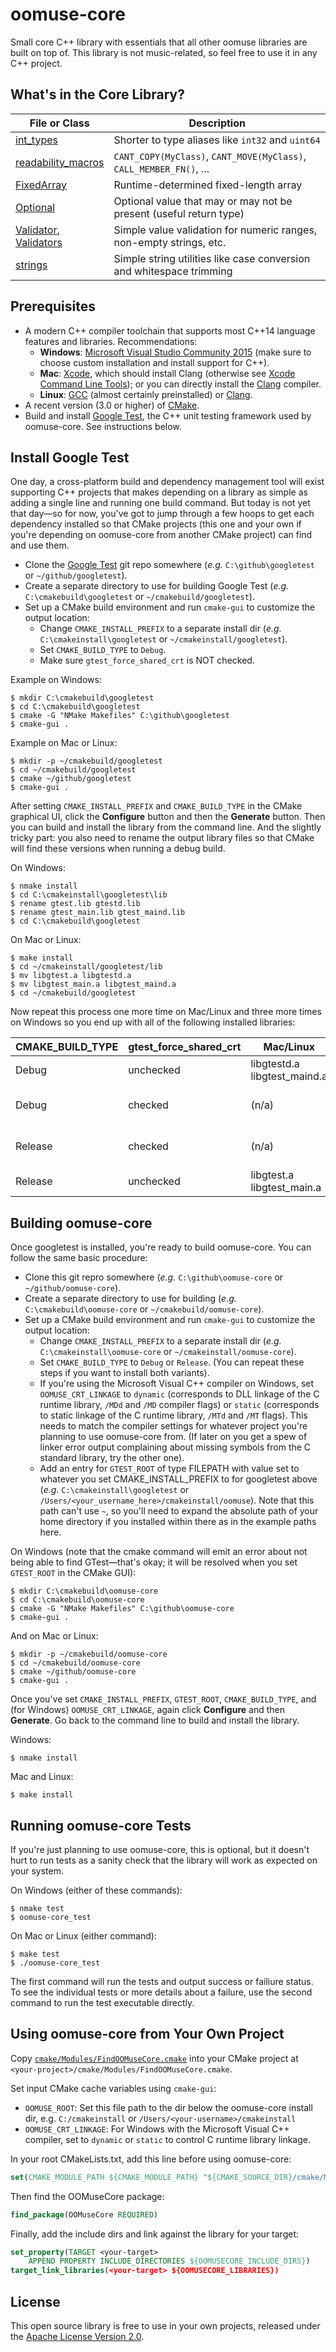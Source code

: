 # oomuse-core

Small core C++ library with essentials that all other oomuse libraries are built on top of. This library is not music-related, so feel free to use it in any C++ project.


## What's in the Core Library?

File or Class | Description
--------------|--------------------------------------------------
[int_types](https://github.com/Lindurion/oomuse-core/blob/master/include/oomuse/core/int_types.h) | Shorter to type aliases like `int32` and `uint64`
[readability_macros](https://github.com/Lindurion/oomuse-core/blob/master/include/oomuse/core/readability_macros.h) | `CANT_COPY(MyClass)`, `CANT_MOVE(MyClass)`, `CALL_MEMBER_FN()`, ...
[FixedArray](https://github.com/Lindurion/oomuse-core/blob/master/include/oomuse/core/FixedArray.h) | Runtime-determined fixed-length array
[Optional](https://github.com/Lindurion/oomuse-core/blob/master/include/oomuse/core/Optional.h) | Optional value that may or may not be present (useful return type)
[Validator](https://github.com/Lindurion/oomuse-core/blob/master/include/oomuse/core/Validator.h), <br> [Validators](https://github.com/Lindurion/oomuse-core/blob/master/include/oomuse/core/Validators.h) | Simple value validation for numeric ranges, non-empty strings, etc.
[strings](https://github.com/Lindurion/oomuse-core/blob/master/include/oomuse/core/strings.h) | Simple string utilities like case conversion and whitespace trimming


## Prerequisites

- A modern C++ compiler toolchain that supports most C++14 language features and libraries. Recommendations:
  - **Windows**: [Microsoft Visual Studio Community 2015](https://www.visualstudio.com/en-us/products/visual-studio-community-vs.aspx) (make sure to choose custom installation and install support for C++).
  - **Mac**: [Xcode](https://developer.apple.com/xcode/download/), which should install Clang (otherwise see [Xcode Command Line Tools](https://developer.apple.com/library/ios/technotes/tn2339)); or you can directly install the [Clang](http://llvm.org/releases/download.html) compiler.
  - **Linux**: [GCC](https://gcc.gnu.org/) (almost certainly preinstalled) or [Clang](http://llvm.org/releases/download.html).
- A recent version (3.0 or higher) of [CMake](https://cmake.org/download/).
- Build and install [Google Test](https://github.com/google/googletest), the C++ unit testing framework used by oomuse-core. See instructions below.


## Install Google Test

One day, a cross-platform build and dependency management tool will exist supporting C++ projects that makes depending on a library as simple as adding a single line and running one build command. But today is not yet that day&mdash;so for now, you've got to jump through a few hoops to get each dependency installed so that CMake projects (this one and your own if you're depending on oomuse-core from another CMake project) can find and use them.

- Clone the [Google Test](https://github.com/google/googletest) git repo somewhere (_e.g._ `C:\github\googletest` or `~/github/googletest`).
- Create a separate directory to use for building Google Test (_e.g._ `C:\cmakebuild\googletest` or `~/cmakebuild/googletest`).
- Set up a CMake build environment and run `cmake-gui` to customize the output location:
  - Change `CMAKE_INSTALL_PREFIX` to a separate install dir (_e.g._ `C:\cmakeinstall\googletest` or `~/cmakeinstall/googletest`).
  - Set `CMAKE_BUILD_TYPE` to `Debug`.
  - Make sure `gtest_force_shared_crt` is NOT checked.

Example on Windows:
```
$ mkdir C:\cmakebuild\googletest
$ cd C:\cmakebuild\googletest
$ cmake -G "NMake Makefiles" C:\github\googletest
$ cmake-gui .
```

Example on Mac or Linux:
```
$ mkdir -p ~/cmakebuild/googletest
$ cd ~/cmakebuild/googletest
$ cmake ~/github/googletest
$ cmake-gui .
```

After setting `CMAKE_INSTALL_PREFIX` and `CMAKE_BUILD_TYPE` in the CMake graphical UI, click the **Configure** button and then the **Generate** button. Then you can build and install the library from the command line. And the slightly tricky part: you also need to rename the output library files so that CMake will find these versions when running a debug build.

On Windows:
```
$ nmake install
$ cd C:\cmakeinstall\googletest\lib
$ rename gtest.lib gtestd.lib
$ rename gtest_main.lib gtest_maind.lib
$ cd C:\cmakebuild\googletest
```

On Mac or Linux:
```
$ make install
$ cd ~/cmakeinstall/googletest/lib
$ mv libgtest.a libgtestd.a
$ mv libgtest_main.a libgtest_maind.a
$ cd ~/cmakebuild/googletest
```

Now repeat this process one more time on Mac/Linux and three more times on Windows so you end up with all of the following installed libraries:

CMAKE_BUILD_TYPE | gtest_force_shared_crt | Mac/Linux                         | Windows
-----------------|------------------------|-----------------------------------|--------------------------------------
Debug            | unchecked              | libgtestd.a <br> libgtest_maind.a | gtestd.lib <br> gtest_maind.lib
Debug            | checked                | (n/a)                             | gtest-mdd.lib <br> gtest_main-mdd.lib
Release          | checked                | (n/a)                             | gtest-md.lib <br> gtest_main-md.lib
Release          | unchecked              | libgtest.a <br> libgtest_main.a   | gtest.lib <br> gtest_main.lib


## Building oomuse-core

Once googletest is installed, you're ready to build oomuse-core. You can follow the same basic procedure:

- Clone this git repro somewhere (_e.g._ `C:\github\oomuse-core` or `~/github/oomuse-core`).
- Create a separate directory to use for building (_e.g._ `C:\cmakebuild\oomuse-core` or `~/cmakebuild/oomuse-core`).
- Set up a CMake build environment and run `cmake-gui` to customize the output location:
  - Change `CMAKE_INSTALL_PREFIX` to a separate install dir (_e.g._ `C:\cmakeinstall\oomuse-core` or `~/cmakeinstall/oomuse-core`).
  - Set `CMAKE_BUILD_TYPE` to `Debug` or `Release`. (You can repeat these steps if you want to install both variants).
  - If you're using the Microsoft Visual C++ compiler on Windows, set `OOMUSE_CRT_LINKAGE` to `dynamic` (corresponds to DLL linkage of the C runtime library, `/MDd` and `/MD` compiler flags) or `static` (corresponds to static linkage of the C runtime library, `/MTd` and `/MT` flags). This needs to match the compiler settings for whatever project you're planning to use oomuse-core from. (If later on you get a spew of linker error output complaining about missing symbols from the C standard library, try the other one).
  - Add an entry for `GTEST_ROOT` of type FILEPATH with value set to whatever you set CMAKE_INSTALL_PREFIX to for googletest above (_e.g._ `C:\cmakeinstall\googletest` or `/Users/<your_username_here>/cmakeinstall/oomuse`). Note that this path can't use `~`, so you'll need to expand the absolute path of your home directory if you installed within there as in the example paths here.

On Windows (note that the cmake command will emit an error about not being able to find GTest&mdash;that's okay; it will be resolved when you set `GTEST_ROOT` in the CMake GUI):
```
$ mkdir C:\cmakebuild\oomuse-core
$ cd C:\cmakebuild\oomuse-core
$ cmake -G "NMake Makefiles" C:\github\oomuse-core
$ cmake-gui .
```

And on Mac or Linux:
```
$ mkdir -p ~/cmakebuild/oomuse-core
$ cd ~/cmakebuild/oomuse-core
$ cmake ~/github/oomuse-core
$ cmake-gui .
```

Once you've set `CMAKE_INSTALL_PREFIX`, `GTEST_ROOT`, `CMAKE_BUILD_TYPE`, and (for Windows) `OOMUSE_CRT_LINKAGE`, again click **Configure** and then **Generate**. Go back to the command line to build and install the library.

Windows:
```
$ nmake install
```

Mac and Linux:
```
$ make install
```


## Running oomuse-core Tests

If you're just planning to use oomuse-core, this is optional, but it doesn't hurt to run tests as a sanity check that the library will work as expected on your system.

On Windows (either of these commands):
```
$ nmake test
$ oomuse-core_test
```

On Mac or Linux (either command):
```
$ make test
$ ./oomuse-core_test
```

The first command will run the tests and output success or failiure status. To see the individual tests or more details about a failure, use the second command to run the test executable directly.


## Using oomuse-core from Your Own Project

Copy [`cmake/Modules/FindOOMuseCore.cmake`](https://github.com/Lindurion/oomuse-core/blob/master/cmake/Modules/FindOOMuseCore.cmake) into your CMake project at `<your-project>/cmake/Modules/FindOOMuseCore.cmake`.

Set input CMake cache variables using `cmake-gui`:
  - `OOMUSE_ROOT`: Set this file path to the dir below the oomuse-core install dir, e.g. `C:/cmakeinstall` or `/Users/<your-username>/cmakeinstall`
  - `OOMUSE_CRT_LINKAGE`: For Windows with the Microsoft Visual C++ compiler, set to `dynamic` or `static` to control C runtime library linkage.

In your root CMakeLists.txt, add this line before using oomuse-core:
```CMake
set(CMAKE_MODULE_PATH ${CMAKE_MODULE_PATH} "${CMAKE_SOURCE_DIR}/cmake/Modules/")
```

Then find the OOMuseCore package:
```CMake
find_package(OOMuseCore REQUIRED)
```

Finally, add the include dirs and link against the library for your target:
```CMake
set_property(TARGET <your-target>
    APPEND PROPERTY INCLUDE_DIRECTORIES ${OOMUSECORE_INCLUDE_DIRS})
target_link_libraries(<your-target> ${OOMUSECORE_LIBRARIES})
```

## License

This open source library is free to use in your own projects, released under the [Apache License Version 2.0](https://github.com/Lindurion/oomuse-core/blob/master/LICENSE).
